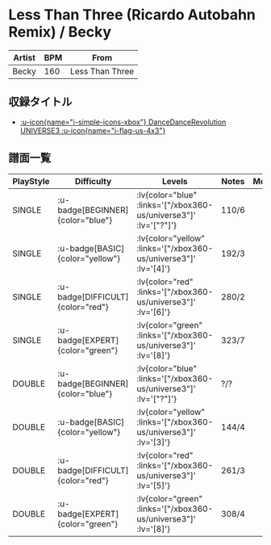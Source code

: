 # Less Than Three (Ricardo Autobahn Remix) / Becky

|Artist|BPM|From|
|------|---|----|
|Becky|160|Less Than Three|

## 収録タイトル

- [ :u-icon{name="i-simple-icons-xbox"} DanceDanceRevolution UNIVERSE3 :u-icon{name="i-flag-us-4x3"} ](/xbox360-us/universe3)

## 譜面一覧

|PlayStyle|Difficulty|Levels|Notes|Movie|
|---------|----------|------|-----|-----|
|SINGLE| :u-badge[BEGINNER]{color="blue"} | :lv{color="blue" :links='["/xbox360-us/universe3"]' :lv='["?"]'} |110/6||
|SINGLE| :u-badge[BASIC]{color="yellow"} | :lv{color="yellow" :links='["/xbox360-us/universe3"]' :lv='[4]'} |192/3||
|SINGLE| :u-badge[DIFFICULT]{color="red"} | :lv{color="red" :links='["/xbox360-us/universe3"]' :lv='[6]'} |280/2||
|SINGLE| :u-badge[EXPERT]{color="green"} | :lv{color="green" :links='["/xbox360-us/universe3"]' :lv='[8]'} |323/7||
|DOUBLE| :u-badge[BEGINNER]{color="blue"} | :lv{color="blue" :links='["/xbox360-us/universe3"]' :lv='["?"]'} |?/?||
|DOUBLE| :u-badge[BASIC]{color="yellow"} | :lv{color="yellow" :links='["/xbox360-us/universe3"]' :lv='[3]'} |144/4||
|DOUBLE| :u-badge[DIFFICULT]{color="red"} | :lv{color="red" :links='["/xbox360-us/universe3"]' :lv='[5]'} |261/3||
|DOUBLE| :u-badge[EXPERT]{color="green"} | :lv{color="green" :links='["/xbox360-us/universe3"]' :lv='[8]'} |308/4||
